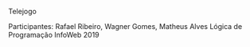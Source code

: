 Telejogo

Participantes: Rafael Ribeiro, Wagner Gomes, Matheus Alves
Lógica de Programação 
InfoWeb 2019
